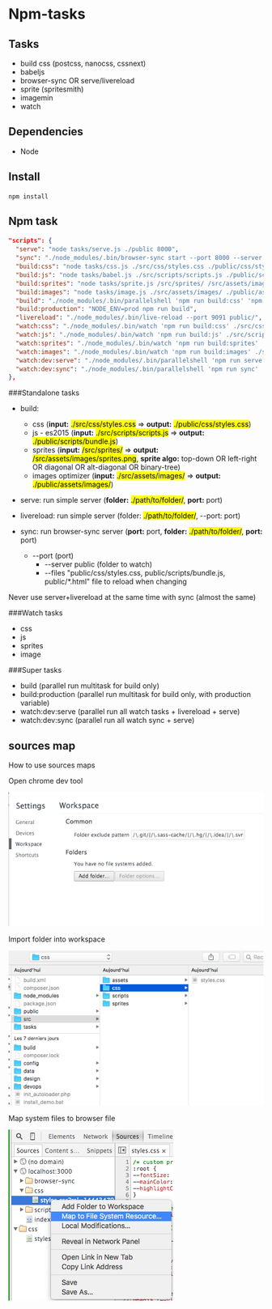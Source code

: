 # Npm-tasks

## Tasks

- build css (postcss, nanocss, cssnext)
- babeljs
- browser-sync OR serve/livereload
- sprite (spritesmith)
- imagemin
- watch

## Dependencies

- Node

## Install

```shell
npm install
```

## Npm task

```json
"scripts": {
  "serve": "node tasks/serve.js ./public 8000",
  "sync": "./node_modules/.bin/browser-sync start --port 8000 --server public --files \"public/css/styles.css, public/scripts/bundle.js, public/*.html\"",
  "build:css": "node tasks/css.js ./src/css/styles.css ./public/css/styles.css",
  "build:js": "node tasks/babel.js ./src/scripts/scripts.js ./public/scripts/bundle.js",
  "build:sprites": "node tasks/sprite.js /src/sprites/ /src/assets/images/sprites.png alt-diagonal",
  "build:images": "node tasks/image.js ./src/assets/images/ ./public/assets/images/",
  "build": "./node_modules/.bin/parallelshell 'npm run build:css' 'npm run build:js' 'npm run build:sprites' 'npm run build:images'",
  "build:production": "NODE_ENV=prod npm run build",
  "livereload": "./node_modules/.bin/live-reload --port 9091 public/",
  "watch:css": "./node_modules/.bin/watch 'npm run build:css' ./src/css/",
  "watch:js": "./node_modules/.bin/watch 'npm run build:js' ./src/scripts/",
  "watch:sprites": "./node_modules/.bin/watch 'npm run build:sprites' ./src/sprites/",
  "watch:images": "./node_modules/.bin/watch 'npm run build:images' ./src/assets/images/",
  "watch:dev:serve": "./node_modules/.bin/parallelshell 'npm run serve' 'npm run watch:css' 'npm run watch:js' 'npm run watch:sprites' 'npm run watch:images' 'npm run livereload'",
  "watch:dev:sync": "./node_modules/.bin/parallelshell 'npm run sync' 'npm run watch:css' 'npm run watch:js' 'npm run watch:sprites' 'npm run watch:images'"
},
```

###Standalone tasks

- build: 
	- css (**input:** <mark>./src/css/styles.css</mark> => **output:** <mark>./public/css/styles.css</mark>)
	- js - es2015 (**input:** <mark>./src/scripts/scripts.js</mark> => **output:** <mark>./public/scripts/bundle.js</mark>)
	- sprites (**input:** <mark>/src/sprites/</mark> => **output:** <mark>/src/assets/images/sprites.png</mark>, **sprite algo:** top-down OR left-right OR diagonal OR alt-diagonal OR binary-tree)
	- images optimizer (**input:** <mark>./src/assets/images/</mark> => **output:** <mark>./public/assets/images/</mark>)

- serve: run simple server (**folder:** <mark>./path/to/folder/</mark>, **port:** port)
- livereload: run simple server (folder: <mark>./path/to/folder/</mark>, --port: port)

- sync: run browser-sync server (**port:** port, **folder:** <mark>./path/to/folder/</mark>, **port:** port)
  - --port (port)
	- --server public (folder to watch)
	- --files \"public/css/styles.css, public/scripts/bundle.js, public/*.html\" file to reload when changing

Never use server+livereload at the same time with sync (almost the same)

###Watch tasks

- css
- js
- sprites
- image

###Super tasks

- build (parallel run multitask for build only)
- build:production (parallel run multitask for build only, with production variable)
- watch:dev:serve (parallel run all watch tasks + livereload + serve)
- watch:dev:sync (parallel run all watch sync + serve)

## sources map

How to use sources maps

Open chrome dev tool

![Add folder](tasks/assets/add-folder.png)

Import folder into workspace

![import folder](tasks/assets/import-folder.png)

Map system files to browser file

![map files](tasks/assets/map-file.png)
